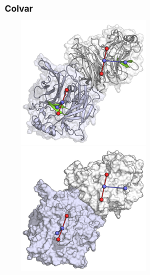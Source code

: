 # Colvar

<p align="center">
  <img width="400" src="images/bitmap1.png">
  <img width="400" src="images/bitmap2.png">
</p>